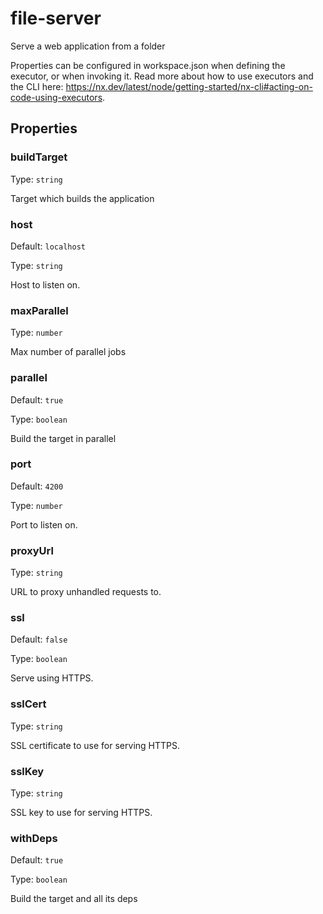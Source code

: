 # file-server

Serve a web application from a folder

Properties can be configured in workspace.json when defining the executor, or when invoking it.
Read more about how to use executors and the CLI here: https://nx.dev/latest/node/getting-started/nx-cli#acting-on-code-using-executors.

## Properties

### buildTarget

Type: `string`

Target which builds the application

### host

Default: `localhost`

Type: `string`

Host to listen on.

### maxParallel

Type: `number`

Max number of parallel jobs

### parallel

Default: `true`

Type: `boolean`

Build the target in parallel

### port

Default: `4200`

Type: `number`

Port to listen on.

### proxyUrl

Type: `string`

URL to proxy unhandled requests to.

### ssl

Default: `false`

Type: `boolean`

Serve using HTTPS.

### sslCert

Type: `string`

SSL certificate to use for serving HTTPS.

### sslKey

Type: `string`

SSL key to use for serving HTTPS.

### withDeps

Default: `true`

Type: `boolean`

Build the target and all its deps
